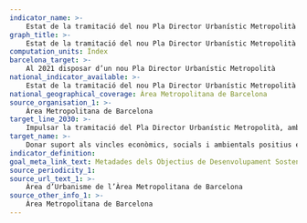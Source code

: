 ```yaml
---
indicator_name: >-
    Estat de la tramitació del nou Pla Director Urbanístic Metropolità
graph_title: >-
    Estat de la tramitació del nou Pla Director Urbanístic Metropolità
computation_units: Índex
barcelona_target: >-
    Al 2021 disposar d’un nou Pla Director Urbanístic Metropolità
national_indicator_available: >-
    Estat de la tramitació del nou Pla Director Urbanístic Metropolità
national_geographical_coverage: Àrea Metropolitana de Barcelona
source_organisation_1: >-
    Àrea Metropolitana de Barcelona
target_line_2030: >-
    Impulsar la tramitació del Pla Director Urbanístic Metropolità, amb la perspectiva d’assolir-ne l’aprovació definitiva durant el mandat 2019-2023. Valor fita 2023: Pla Director Urbanístic Metropolità aprovat definitivament i vigent
target_name: >-
    Donar suport als vincles econòmics, socials i ambientals positius entre les zones urbanes, periurbanes i rurals enfortint la planificació del desenvolupament nacional i regional
indicator_definition:
goal_meta_link_text: Metadades dels Objectius de Desenvolupament Sostenible de les Nacions Unides (pdf 894kB)
source_periodicity_1:
source_url_text_1: >-
    Àrea d’Urbanisme de l’Àrea Metropolitana de Barcelona
source_other_info_1: >-
    Àrea Metropolitana de Barcelona
---
```

